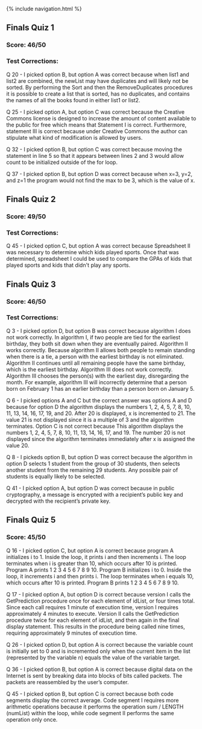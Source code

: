 {% include navigation.html %}

## Finals Quiz 1
### Score: 46/50

### Test Corrections:

Q 20 - I picked option B, but option A was correct because when list1 and list2 are combined, the newList may have duplicates and will likely not be sorted. By performing the Sort and then the RemoveDuplicates procedures it is possible to create a list that is sorted, has no duplicates, and contains the names of all the books found in either list1 or list2.

Q 25 - I picked option A, but option C was correct because the Creative Commons license is designed to increase the amount of content available to the public for free which means that Statement I is correct. Furthermore, statement III is correct because under Creative Commons the author can stipulate what kind of modification is allowed by users.

Q 32 - I picked option B, but option C was correct because moving the statement in line 5 so that it appears between lines 2 and 3 would allow count to be initialized outside of the for loop.

Q 37 - I picked option B, but option D was correct because when x=3, y=2, and z=1 the program would not find the max to be 3, which is the value of x.

## Finals Quiz 2
### Score: 49/50

### Test Corrections:

Q 45 - I picked option C, but option A was correct because Spreadsheet II was necessary to determine which kids played sports. Once that was determined, spreadsheet I could be used to compare the GPAs of kids that played sports and kids that didn't play any sports.


## Finals Quiz 3
### Score: 46/50

### Test Corrections:

Q 3 - I picked option D, but option B was correct because algorithm I does not work correctly. In algorithm I, if two people are tied for the earliest birthday, they both sit down when they are eventually paired. Algorithm II works correctly. Because algorithm II allows both people to remain standing when there is a tie, a person with the earliest birthday is not eliminated. Algorithm II continues until all remaining people have the same birthday, which is the earliest birthday. Algorithm III does not work correctly. Algorithm III chooses the person(s) with the earliest day, disregarding the month. For example, algorithm III will incorrectly determine that a person born on February 1 has an earlier birthday than a person born on January 5.

Q 6 - I picked options A and C but the correct answer was options A and D because for option D the algorithm displays the numbers 1, 2, 4, 5, 7, 8, 10, 11, 13, 14, 16, 17, 19, and 20. After 20 is displayed, x is incremented to 21. The value 21 is not displayed since it is a multiple of 3 and the algorithm terminates. Option C is not correct because This algorithm displays the numbers 1, 2, 4, 5, 7, 8, 10, 11, 13, 14, 16, 17, and 19. The number 20 is not displayed since the algorithm terminates immediately after x is assigned the value 20.

Q 8 - I pickeds option B, but option D was correct because the algorithm in option D selects 1 student from the group of 30 students, then selects another student from the remaining 29 students. Any possible pair of students is equally likely to be selected.

Q 41 - I picked option A, but option D was correct because in public cryptography, a message is encrypted with a recipient’s public key and decrypted with the recipient’s private key.

## Finals Quiz 5
### Score: 45/50

Q 16 - I picked option C, but option A is correct because program A initializes i to 1. Inside the loop, it prints i and then increments i. The loop terminates when i is greater than 10, which occurs after 10 is printed. Program A prints 1 2 3 4 5 6 7 8 9 10. Program B initializes i to 0. Inside the loop, it increments i and then prints i. The loop terminates when i equals 10, which occurs after 10 is printed. Program B prints 1 2 3 4 5 6 7 8 9 10.

Q 17 - I picked option A, but option D is correct because version I calls the GetPrediction procedure once for each element of idList, or four times total. Since each call requires 1 minute of execution time, version I requires approximately 4 minutes to execute. Version II calls the GetPrediction procedure twice for each element of idList, and then again in the final display statement. This results in the procedure being called nine times, requiring approximately 9 minutes of execution time.

Q 26 - I picked option D, but option A is correct because the variable count is initially set to 0 and is incremented only when the current item in the list (represented by the variable n) equals the value of the variable target.

Q 36 - I picked option B, but option A is correct because digital data on the Internet is sent by breaking data into blocks of bits called packets. The packets are reassembled by the user’s computer.

Q 45 - I picked option B, but option C is correct because both code segments display the correct average. Code segment I requires more arithmetic operations because it performs the operation sum / LENGTH (numList) within the loop, while code segment II performs the same operation only once.
